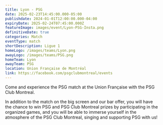 ```yaml
---
title: Lyon - PSG
date: 2025-02-23T14:45:00.000-05:00
publishdate: 2024-01-01T12:00:00.000-04:00
expiryDate: 2025-02-24T07:45:00.000Z
featureImage: images/event/Lyon-PSG-Insta.png
definitiveDate: true
categories: Match
eventType: match
shortDescription: Ligue 1
homeLogo: /images/teams/Lyon.png
awayLogo: /images/teams/PSG.png
homeTeam: Lyon
awayTeam: PSG
location: Union Française de Montréal
link: https://facebook.com/psgclubmontreal/events
---
```


Come and experience the PSG match at the Union Française with the PSG Club Montreal.

In addition to the match on the big screen and our bar offer, you will have the chance to win PSG and PSG Club Montreal prizes by participating in the organized games, and you will be able to immerse yourself in the atmosphere of the PSG Club Montreal, singing and supporting PSG with us!
